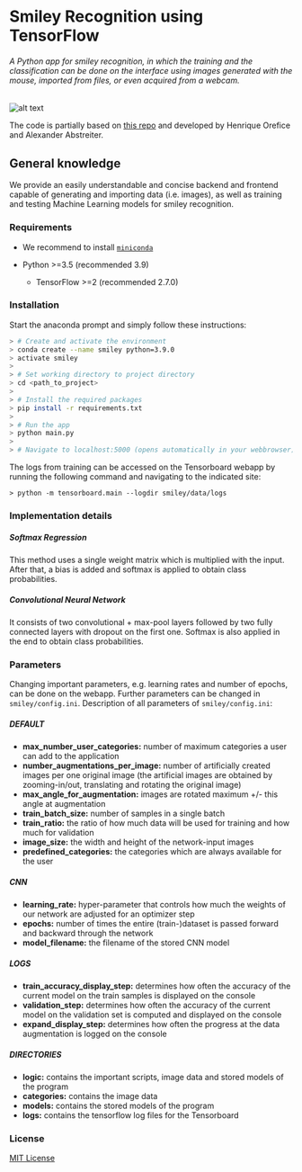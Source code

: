 # Smiley Recognition using TensorFlow

###### A Python app for smiley recognition, in which the training and the classification can be done on the interface using images generated with the mouse, imported from files, or even acquired from a webcam.

![alt text](./gif.gif "Smiley Recognition")

The code is partially based on [this repo](https://github.com/sugyan/tensorflow-mnist) and developed by Henrique Orefice and Alexander Abstreiter.

## General knowledge

We provide an easily understandable and concise backend and frontend capable of generating and importing data (i.e. images), as well as training and testing Machine Learning models for smiley recognition.

### Requirements

- We recommend to install [`miniconda`](https://conda.io/miniconda.html)

- Python >=3.5 (recommended 3.9)
  - TensorFlow >=2 (recommended 2.7.0)

### Installation

Start the anaconda prompt and simply follow these instructions:

```bash
> # Create and activate the environment
> conda create --name smiley python=3.9.0
> activate smiley
>
> # Set working directory to project directory
> cd <path_to_project>
>
> # Install the required packages
> pip install -r requirements.txt
>
> # Run the app
> python main.py
>
> # Navigate to localhost:5000 (opens automatically in your webbrowser)
```

The logs from training can be accessed on the Tensorboard webapp by running the following command and navigating to the indicated site:

    > python -m tensorboard.main --logdir smiley/data/logs

### Implementation details

##### Softmax Regression

This method uses a single weight matrix which is multiplied with the input. After that, a bias is added and softmax is applied to obtain class probabilities.

##### Convolutional Neural Network

It consists of two convolutional + max-pool layers followed by two fully connected layers with dropout on the first one. Softmax is also applied in the end to obtain class probabilities.

### Parameters

Changing important parameters, e.g. learning rates and number of epochs, can be done on the webapp. Further parameters can be changed in `smiley/config.ini`.
Description of all parameters of `smiley/config.ini`:

##### DEFAULT

- **max_number_user_categories:** number of maximum categories a user can add to the application
- **number_augmentations_per_image:** number of artificially created images per one original image (the artificial images are obtained by zooming-in/out, translating and rotating the original image)
- **max_angle_for_augmentation:** images are rotated maximum +/- this angle at augmentation
- **train_batch_size:** number of samples in a single batch
- **train_ratio:** the ratio of how much data will be used for training and how much for validation
- **image_size:** the width and height of the network-input images
- **predefined_categories:** the categories which are always available for the user

##### CNN

- **learning_rate:** hyper-parameter that controls how much the weights of our network are adjusted for an optimizer step
- **epochs:** number of times the entire (train-)dataset is passed forward and backward through the network
- **model_filename:** the filename of the stored CNN model

##### LOGS

- **train_accuracy_display_step:** determines how often the accuracy of the current model on the train samples is displayed on the console
- **validation_step:** determines how often the accuracy of the current model on the validation set is computed and displayed on the console
- **expand_display_step:** determines how often the progress at the data augmentation is logged on the console

##### DIRECTORIES

- **logic:** contains the important scripts, image data and stored models of the program
- **categories:** contains the image data
- **models:** contains the stored models of the program
- **logs:** contains the tensorflow log files for the Tensorboard

### License

[MIT License](LICENSE)
